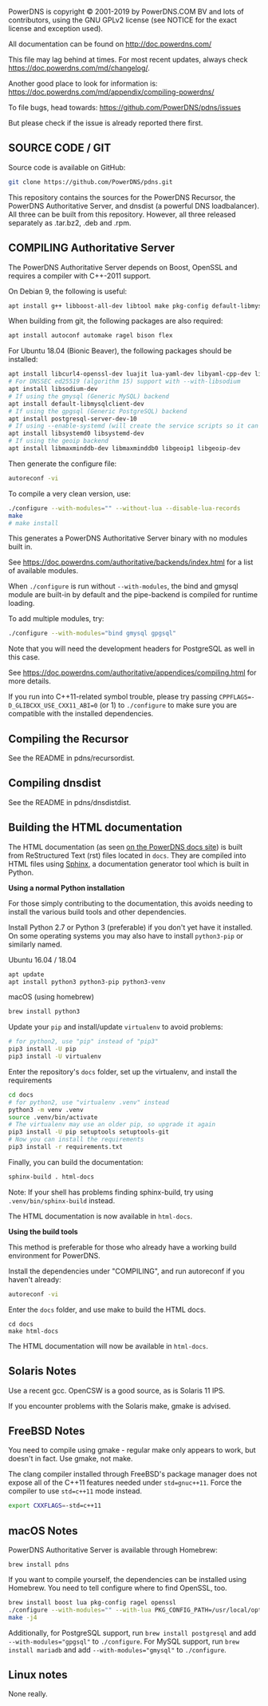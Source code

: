 PowerDNS is copyright © 2001-2019 by PowerDNS.COM BV and lots of
contributors, using the GNU GPLv2 license (see NOTICE for the
exact license and exception used).

All documentation can be found on http://doc.powerdns.com/

This file may lag behind at times. For most recent updates, always check
https://doc.powerdns.com/md/changelog/.

Another good place to look for information is:
https://doc.powerdns.com/md/appendix/compiling-powerdns/

To file bugs, head towards:
https://github.com/PowerDNS/pdns/issues

But please check if the issue is already reported there first.

SOURCE CODE / GIT
-----------------
Source code is available on GitHub:

```sh
git clone https://github.com/PowerDNS/pdns.git
```

This repository contains the sources for the PowerDNS Recursor, the PowerDNS
Authoritative Server, and dnsdist (a powerful DNS loadbalancer). All three can
be built from this repository. However, all three released separately as .tar.bz2,
.deb and .rpm.

COMPILING Authoritative Server
------------------------------
The PowerDNS Authoritative Server depends on Boost, OpenSSL and requires a
compiler with C++-2011 support.

On Debian 9, the following is useful:

```sh
apt install g++ libboost-all-dev libtool make pkg-config default-libmysqlclient-dev libssl-dev virtualenv
```

When building from git, the following packages are also required:

```sh
apt install autoconf automake ragel bison flex
```

For Ubuntu 18.04 (Bionic Beaver), the following packages should be installed:

```sh
apt install libcurl4-openssl-dev luajit lua-yaml-dev libyaml-cpp-dev libtolua-dev lua5.3 autoconf automake ragel bison flex g++ libboost-all-dev libtool make pkg-config libssl-dev virtualenv lua-yaml-dev libyaml-cpp-dev libluajit-5.1-dev libcurl4 gawk
# For DNSSEC ed25519 (algorithm 15) support with --with-libsodium
apt install libsodium-dev
# If using the gmysql (Generic MySQL) backend
apt install default-libmysqlclient-dev
# If using the gpgsql (Generic PostgreSQL) backend
apt install postgresql-server-dev-10
# If using --enable-systemd (will create the service scripts so it can be managed with systemctl/service)
apt install libsystemd0 libsystemd-dev
# If using the geoip backend
apt install libmaxminddb-dev libmaxminddb0 libgeoip1 libgeoip-dev
```

Then generate the configure file:

```sh
autoreconf -vi
```

To compile a very clean version, use:

```sh
./configure --with-modules="" --without-lua --disable-lua-records
make
# make install
```

This generates a PowerDNS Authoritative Server binary with no modules built in.

See https://doc.powerdns.com/authoritative/backends/index.html for a list of available modules.

When `./configure` is run without `--with-modules`, the bind and gmysql module are
built-in by default and the pipe-backend is compiled for runtime loading.

To add multiple modules, try:

```sh
./configure --with-modules="bind gmysql gpgsql"
```

Note that you will need the development headers for PostgreSQL as well in this case.

See https://doc.powerdns.com/authoritative/appendices/compiling.html for more details.

If you run into C++11-related symbol trouble, please try passing `CPPFLAGS=-D_GLIBCXX_USE_CXX11_ABI=0` (or 1) to `./configure` to make sure you are compatible with the installed dependencies.

Compiling the Recursor
----------------------
See the README in pdns/recursordist.

Compiling dnsdist
-----------------
See the README in pdns/dnsdistdist.

Building the HTML documentation
-------------------------------

The HTML documentation (as seen [on the PowerDNS docs site](https://doc.powerdns.com/authoritative/)) is built from ReStructured Text (rst) files located in `docs`. They are compiled into HTML files using [Sphinx](http://www.sphinx-doc.org/en/master/index.html), a documentation generator tool which is built in Python.

**Using a normal Python installation**

For those simply contributing to the documentation, this avoids needing to install the various build
tools and other dependencies.

Install Python 2.7 or Python 3 (preferable) if you don't yet have it installed. On some operating
systems you may also have to install `python3-pip` or similarly named.

Ubuntu 16.04 / 18.04

```sh
apt update
apt install python3 python3-pip python3-venv
```

macOS (using homebrew)

```sh
brew install python3
```

Update your `pip` and install/update `virtualenv` to avoid problems:

```sh
# for python2, use "pip" instead of "pip3"
pip3 install -U pip
pip3 install -U virtualenv
```

Enter the repository's `docs` folder, set up the virtualenv, and install the requirements

```sh
cd docs
# for python2, use "virtualenv .venv" instead
python3 -m venv .venv
source .venv/bin/activate
# The virtualenv may use an older pip, so upgrade it again
pip3 install -U pip setuptools setuptools-git
# Now you can install the requirements
pip3 install -r requirements.txt
```

Finally, you can build the documentation:

```sh
sphinx-build . html-docs
```

Note: If your shell has problems finding sphinx-build, try using `.venv/bin/sphinx-build` instead.

The HTML documentation is now available in `html-docs`.

**Using the build tools**

This method is preferable for those who already have a working build environment for PowerDNS.

Install the dependencies under "COMPILING", and run autoreconf if you haven't already:

```sh
autoreconf -vi
```

Enter the `docs` folder, and use make to build the HTML docs.

```
cd docs
make html-docs
```

The HTML documentation will now be available in `html-docs`.

Solaris Notes
-------------
Use a recent gcc. OpenCSW is a good source, as is Solaris 11 IPS.

If you encounter problems with the Solaris make, gmake is advised.

FreeBSD Notes
-------------
You need to compile using gmake - regular make only appears to work, but doesn't in fact. Use gmake, not make.

The clang compiler installed through FreeBSD's package manager does not expose all of the C++11 features needed under `std=gnuc++11`. Force the compiler to use `std=c++11` mode instead.

```sh
export CXXFLAGS=-std=c++11
```

macOS Notes
-----------
PowerDNS Authoritative Server is available through Homebrew:

```
brew install pdns
```

If you want to compile yourself, the dependencies can be installed using
Homebrew. You need to tell configure where to find OpenSSL, too.

```sh
brew install boost lua pkg-config ragel openssl
./configure --with-modules="" --with-lua PKG_CONFIG_PATH=/usr/local/opt/openssl/lib/pkgconfig
make -j4
```

Additionally, for PostgreSQL support, run `brew install postgresql` and add `--with-modules="gpgsql"` to `./configure`.
For MySQL support, run `brew install mariadb` and add `--with-modules="gmysql"` to `./configure`.

Linux notes
-----------
None really.
